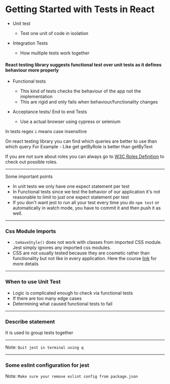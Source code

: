 # Getting Started with Tests in React

- Unit test
    - Test one unit of code in isolation

- Integration Tests
    - How multiple tests work together

#### React testing library suggests functional test over unit tests as it defines behaviour more properly
- Functional tests
    - This kind of tests checks the behaviour of the app not the implementation
    - This are rigid and only fails when behaviour/functionality changes

- Acceptance tests/ End to end Tests
    - Use a actual browser using cypress or selenium

In tests regex `i` means case insensitive

On react testing library you can find which queries are better to use than which query
For Example - Like get getByRole is better than getByText

If you are not sure about roles you can always go to [W3C Roles Definition](https://www.w3.org/TR/wai-aria/#role_definitions) to check out possible roles.

----
Some important points
- In unit tests we only have one expect statement per test
- In Functional tests since we test the behavior of our application it's not reasonable to limit to just one expect statement per test
- If you don't want jest to run all your test every time you do `npm test` or automatically in watch mode, you have to commit it and then push it as well.
---

### Css Module Imports
- `.toHaveStyle()` does not work with classes from imported CSS module. Jest simply ignores any imported css modules.
- CSS are not usually tested because they are cosmetic rather than functionality but not like in every application. Here the course [link](https://www.udemy.com/course/react-testing-library/learn/lecture/30436464#content) for more details

---

### When to use Unit Test
- Logic is complicated enough to check via functional tests
- If there are too many edge cases
- Determining what caused functional tests to fail

---
### Describe statement
It is used to group tests together

---

Note: `Quit jest in terminal using q`

---

### Some eslint configuration for jest
Note: `Make sure your remove eslint config from package.json`